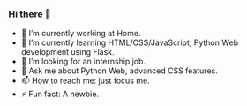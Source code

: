 ### Hi there 👋
<!--
**N-index/N-index** is a ✨ _special_ ✨ repository because its `README.md` (this file) appears on your GitHub profile.
-->
- 🔭 I’m currently working at Home.
- 🌱 I’m currently learning HTML/CSS/JavaScript, Python Web development using Flask.
- 🤔 I’m looking for an internship job.
- 💬 Ask me about Python Web, advanced CSS features.
- 📫 How to reach me: just focus me.
- ⚡ Fun fact: A newbie.
